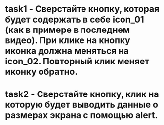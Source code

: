 # task1 - Сверстайте кнопку, которая будет содержать в себе icon_01 (как в примере в последнем видео). При клике на кнопку иконка должна меняться на icon_02. Повторный клик меняет иконку обратно.
# task2 - Сверстайте кнопку, клик на которую будет выводить данные о размерах экрана с помощью alert.